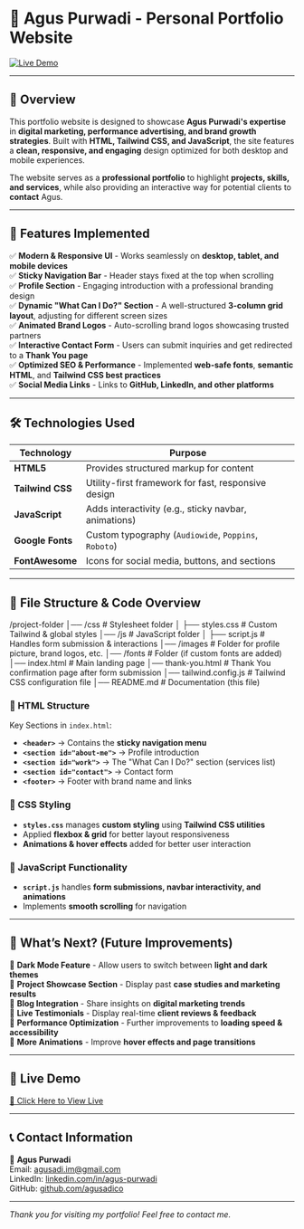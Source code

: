 # 🚀 Agus Purwadi - Personal Portfolio Website  

[![Live Demo](https://img.shields.io/badge/Live_Demo-Click_Here-blue?style=for-the-badge)](https://revou-fsse-feb25.github.io/milestone-1-agusadico/)  

---

## 📝 **Overview**  

This portfolio website is designed to showcase **Agus Purwadi's expertise** in **digital marketing, performance advertising, and brand growth strategies**. Built with **HTML, Tailwind CSS, and JavaScript**, the site features a **clean, responsive, and engaging** design optimized for both desktop and mobile experiences.  

The website serves as a **professional portfolio** to highlight **projects, skills, and services**, while also providing an interactive way for potential clients to **contact** Agus.  

---

## 🌟 **Features Implemented**  

✅ **Modern & Responsive UI** - Works seamlessly on **desktop, tablet, and mobile devices**  
✅ **Sticky Navigation Bar** - Header stays fixed at the top when scrolling  
✅ **Profile Section** - Engaging introduction with a professional branding design  
✅ **Dynamic "What Can I Do?" Section** - A well-structured **3-column grid layout**, adjusting for different screen sizes  
✅ **Animated Brand Logos** - Auto-scrolling brand logos showcasing trusted partners  
✅ **Interactive Contact Form** - Users can submit inquiries and get redirected to a **Thank You page**  
✅ **Optimized SEO & Performance** - Implemented **web-safe fonts**, **semantic HTML**, and **Tailwind CSS best practices**  
✅ **Social Media Links** - Links to **GitHub, LinkedIn, and other platforms**  

---

## 🛠️ **Technologies Used**  

| Technology  | Purpose |
|-------------|----------|
| **HTML5**   | Provides structured markup for content |
| **Tailwind CSS** | Utility-first framework for fast, responsive design |
| **JavaScript** | Adds interactivity (e.g., sticky navbar, animations) |
| **Google Fonts** | Custom typography (`Audiowide`, `Poppins`, `Roboto`) |
| **FontAwesome** | Icons for social media, buttons, and sections |

---

## 📂 **File Structure & Code Overview**  

/project-folder │── /css # Stylesheet folder │ ├── styles.css # Custom Tailwind & global styles │── /js # JavaScript folder │ ├── script.js # Handles form submission & interactions │── /images # Folder for profile picture, brand logos, etc. │── /fonts # Folder (if custom fonts are added) │── index.html # Main landing page │── thank-you.html # Thank You confirmation page after form submission │── tailwind.config.js # Tailwind CSS configuration file │── README.md # Documentation (this file)


### **📌 HTML Structure**
Key Sections in `index.html`:
- **`<header>`** → Contains the **sticky navigation menu**  
- **`<section id="about-me">`** → Profile introduction  
- **`<section id="work">`** → The "What Can I Do?" section (services list)  
- **`<section id="contact">`** → Contact form  
- **`<footer>`** → Footer with brand name and links  

### **📌 CSS Styling**
- **`styles.css`** manages **custom styling** using **Tailwind CSS utilities**  
- Applied **flexbox & grid** for better layout responsiveness  
- **Animations & hover effects** added for better user interaction  

### **📌 JavaScript Functionality**
- **`script.js`** handles **form submissions, navbar interactivity, and animations**  
- Implements **smooth scrolling** for navigation  

---

## 🚀 **What’s Next? (Future Improvements)**  

🔹 **Dark Mode Feature** - Allow users to switch between **light and dark themes**  
🔹 **Project Showcase Section** - Display past **case studies and marketing results**  
🔹 **Blog Integration** - Share insights on **digital marketing trends**  
🔹 **Live Testimonials** - Display real-time **client reviews & feedback**  
🔹 **Performance Optimization** - Further improvements to **loading speed & accessibility**  
🔹 **More Animations** - Improve **hover effects and page transitions**  

---

## 🔗 **Live Demo**  

[🚀 Click Here to View Live](https://revou-fsse-feb25.github.io/milestone-1-agusadico/)  

---

## 📞 **Contact Information**  

👤 **Agus Purwadi**  
Email: [agusadi.im@gmail.com](mailto:agusadi.im@gmail.com)  
LinkedIn: [linkedin.com/in/agus-purwadi](https://www.linkedin.com/in/agus-purwadi/)  
GitHub: [github.com/agusadico](https://github.com/agusadico)  


---

*Thank you for visiting my portfolio! Feel free to contact me.*
